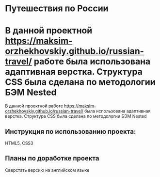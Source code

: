 # Путешествия по России

В данной проектной https://maksim-orzhekhovskiy.github.io/russian-travel/ работе была использована адаптивная верстка. Структура CSS была сделана по методологии БЭМ Nested
=======
В данной проектной  работе https://maksim-orzhekhovskiy.github.io/russian-travel/ была использована адаптивная верстка. Структура CSS была сделана по методологии БЭМ Nested


## Инструкция по использованию проекта:

HTML5, CSS3

## Планы по доработке проекта

Сверстать версию на английском языке
